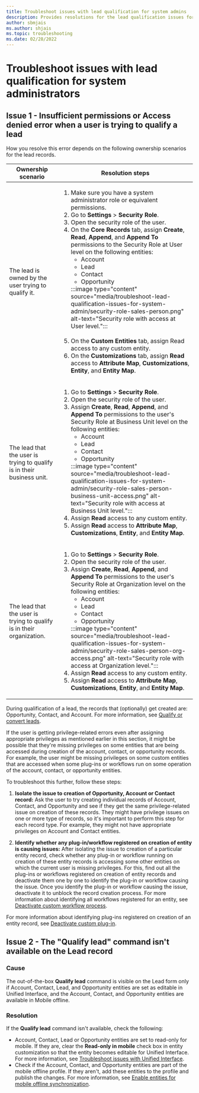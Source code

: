 ```yaml
---
title: Troubleshoot issues with lead qualification for system admins
description: Provides resolutions for the lead qualification issues for system administrators in Dynamics 365 Sales.
author: sbmjais
ms.author: shjais
ms.topic: troubleshooting
ms.date: 02/28/2022
---
```


# Troubleshoot issues with lead qualification for system administrators

## Issue 1 - Insufficient permissions or Access denied error when a user is trying to qualify a lead

How you resolve this error depends on the following ownership scenarios for the lead records.

| Ownership scenario   |  Resolution steps       |
|--------------------- | -----------------       |
| The lead is owned by the user trying to qualify it. | <ol> <li> Make sure you have a system administrator role or equivalent permissions. </li><li> Go to **Settings** > **Security Role**.</li><li> Open the security role of the user.</li><li> On the **Core Records** tab, assign **Create**, **Read**, **Append**, and **Append To** permissions to the Security Role at User level on the following entities:<ul><li>  Account</li><li>Lead</li><li>Contact</li><li>Opportunity</li></ul> :::image type="content" source="media/troubleshoot-lead-qualification-issues-for-system-admin/security-role-sales-person.png" alt-text="Security role with access at User level."::: <br><br> <li> On the **Custom Entities** tab, assign Read access to any custom entity.</li><li> On the **Customizations** tab, assign **Read** access to **Attribute Map**, **Customizations**, **Entity**, and **Entity Map**.</li></ol> |
| The lead that the user is trying to qualify is in their business unit.| <ol><li>Go to **Settings** > **Security Role**.</li> <li> Open the security role of the user.</li><li> Assign **Create**, **Read**, **Append**, and **Append To** permissions to the user's Security Role at Business Unit level on the following entities:<ul><li> Account</li><li>Lead</li><li>Contact</li><li>Opportunity</li></ul>:::image type="content" source="media/troubleshoot-lead-qualification-issues-for-system-admin/security-role-sales-person-business-unit-access.png" alt-text="Security role with access at Business Unit level."::: <li> Assign **Read** access to any custom entity.</li><li>Assign **Read** access to **Attribute Map**, **Customizations**, **Entity**, and **Entity Map**.</li></ol>|
| The lead that the user is trying to qualify is in their organization.| <ol><li>Go to **Settings** > **Security Role**.</li> <li> Open the security role of the user.</li><li> Assign **Create**, **Read**, **Append**, and **Append To** permissions to the user's Security Role at Organization level on the following entities:<ul><li> Account</li><li>Lead</li><li>Contact</li><li>Opportunity</li></ul>:::image type="content" source="media/troubleshoot-lead-qualification-issues-for-system-admin/security-role-sales-person-org-access.png" alt-text="Security role with access at Organization level."::: <li> Assign **Read** access to any custom entity.</li><li>Assign **Read** access to **Attribute Map**, **Customizations**, **Entity**, and **Entity Map**.</li></ol>|

During qualification of a lead, the records that (optionally) get created are: Opportunity, Contact, and Account. For more information, see [Qualify or convert leads](/dynamics365/sales/qualify-lead-convert-opportunity-sales).

If the user is getting privilege-related errors even after assigning appropriate privileges as mentioned earlier in this section, it might be possible that they're missing privileges on some entities that are being accessed during creation of the account, contact, or opportunity records. For example, the user might be missing privileges on some custom entities that are accessed when some plug-ins or workflows run on some operation of the account, contact, or opportunity entities.

To troubleshoot this further, follow these steps:

1. **Isolate the issue to creation of Opportunity, Account or Contact record:** Ask the user to try creating individual records of Account, Contact, and Opportunity and see if they get the same privilege-related issue on creation of these records. They might have privilege issues on one or more type of records, so it's important to perform this step for each record type. For example, they might not have appropriate privileges on Account and Contact entities.

2. **Identify whether any plug-in/workflow registered on creation of entity is causing issues:** After isolating the issue to creation of a particular entity record, check whether any plug-in or workflow running on creation of these entity records is accessing some other entities on which the current user is missing privileges. For this, find out all the plug-ins or workflows registered on creation of entity records and deactivate them one by one to identify the plug-in or workflow causing the issue. Once you identify the plug-in or workflow causing the issue, deactivate it to unblock the record creation process. For more information about identifying all workflows registered for an entity, see [Deactivate custom workflow process](/troubleshoot/dynamics-365/sales/troubleshoot-multiple-tables-issues#deactivate-custom-process).

For more information about identifying plug-ins registered on creation of an entity record, see [Deactivate custom plug-in](/troubleshoot/dynamics-365/sales/troubleshoot-multiple-tables-issues#deactivate-custom-plug-in).

## Issue 2 - The "Qualify lead" command isn't available on the Lead record

### Cause

The out-of-the-box **Qualify lead** command is visible on the Lead form only if Account, Contact, Lead, and Opportunity entities are set as editable in Unified Interface, and the Account, Contact, and Opportunity entities are available in Mobile offline.

### Resolution

If the **Qualify lead** command isn't available, check the following:

- Account, Contact, Lead or Opportunity entities are set to read-only for mobile. If they are, clear the **Read-only in mobile** check box in entity customization so that the entity becomes editable for Unified Interface. For more information, see [Troubleshoot issues with Unified Interface](/troubleshoot/dynamics-365/sales/troubleshoot-unified-interface-issues).
- Check if the Account, Contact, and Opportunity entities are part of the mobile offline profile. If they aren't, add these entities to the profile and publish the changes. For more information, see [Enable entities for mobile offline synchronization](/dynamics365/mobile-app/setup-mobile-offline-for-admin#step-1-enable-entities-for-mobile-offline-synchronization).
